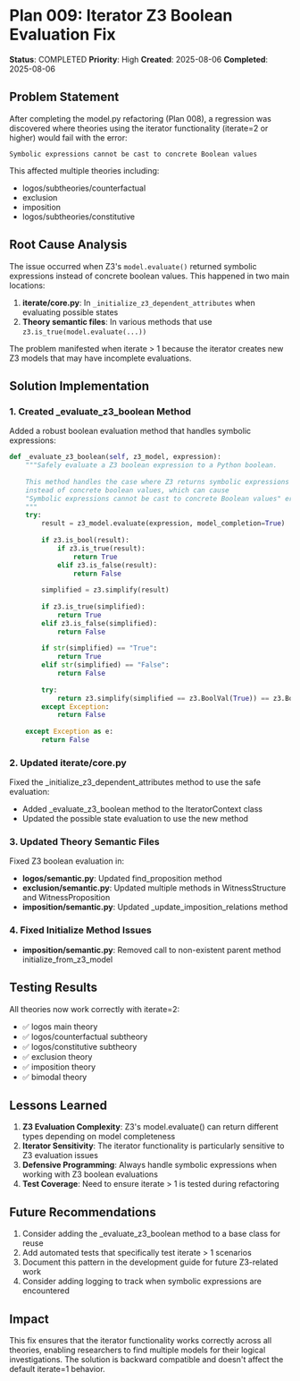 # Plan 009: Iterator Z3 Boolean Evaluation Fix

**Status**: COMPLETED
**Priority**: High
**Created**: 2025-08-06
**Completed**: 2025-08-06

## Problem Statement

After completing the model.py refactoring (Plan 008), a regression was discovered where theories using the iterator functionality (iterate=2 or higher) would fail with the error:
```
Symbolic expressions cannot be cast to concrete Boolean values
```

This affected multiple theories including:
- logos/subtheories/counterfactual
- exclusion
- imposition
- logos/subtheories/constitutive

## Root Cause Analysis

The issue occurred when Z3's `model.evaluate()` returned symbolic expressions instead of concrete boolean values. This happened in two main locations:

1. **iterate/core.py**: In `_initialize_z3_dependent_attributes` when evaluating possible states
2. **Theory semantic files**: In various methods that use `z3.is_true(model.evaluate(...))`

The problem manifested when iterate > 1 because the iterator creates new Z3 models that may have incomplete evaluations.

## Solution Implementation

### 1. Created _evaluate_z3_boolean Method

Added a robust boolean evaluation method that handles symbolic expressions:

```python
def _evaluate_z3_boolean(self, z3_model, expression):
    """Safely evaluate a Z3 boolean expression to a Python boolean.
    
    This method handles the case where Z3 returns symbolic expressions
    instead of concrete boolean values, which can cause
    "Symbolic expressions cannot be cast to concrete Boolean values" errors.
    """
    try:
        result = z3_model.evaluate(expression, model_completion=True)
        
        if z3.is_bool(result):
            if z3.is_true(result):
                return True
            elif z3.is_false(result):
                return False
                
        simplified = z3.simplify(result)
        
        if z3.is_true(simplified):
            return True
        elif z3.is_false(simplified):
            return False
        
        if str(simplified) == "True":
            return True
        elif str(simplified) == "False":
            return False
            
        try:
            return z3.simplify(simplified == z3.BoolVal(True)) == z3.BoolVal(True)
        except Exception:
            return False
            
    except Exception as e:
        return False
```

### 2. Updated iterate/core.py

Fixed the _initialize_z3_dependent_attributes method to use the safe evaluation:
- Added _evaluate_z3_boolean method to the IteratorContext class
- Updated the possible state evaluation to use the new method

### 3. Updated Theory Semantic Files

Fixed Z3 boolean evaluation in:
- **logos/semantic.py**: Updated find_proposition method
- **exclusion/semantic.py**: Updated multiple methods in WitnessStructure and WitnessProposition
- **imposition/semantic.py**: Updated _update_imposition_relations method

### 4. Fixed Initialize Method Issues

- **imposition/semantic.py**: Removed call to non-existent parent method initialize_from_z3_model

## Testing Results

All theories now work correctly with iterate=2:
- ✅ logos main theory
- ✅ logos/counterfactual subtheory
- ✅ logos/constitutive subtheory
- ✅ exclusion theory
- ✅ imposition theory
- ✅ bimodal theory

## Lessons Learned

1. **Z3 Evaluation Complexity**: Z3's model.evaluate() can return different types depending on model completeness
2. **Iterator Sensitivity**: The iterator functionality is particularly sensitive to Z3 evaluation issues
3. **Defensive Programming**: Always handle symbolic expressions when working with Z3 boolean evaluations
4. **Test Coverage**: Need to ensure iterate > 1 is tested during refactoring

## Future Recommendations

1. Consider adding the _evaluate_z3_boolean method to a base class for reuse
2. Add automated tests that specifically test iterate > 1 scenarios
3. Document this pattern in the development guide for future Z3-related work
4. Consider adding logging to track when symbolic expressions are encountered

## Impact

This fix ensures that the iterator functionality works correctly across all theories, enabling researchers to find multiple models for their logical investigations. The solution is backward compatible and doesn't affect the default iterate=1 behavior.